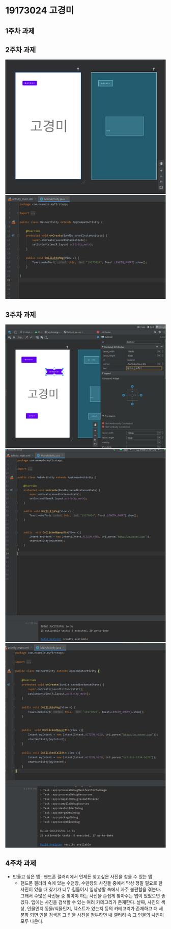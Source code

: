 #  19173024 고경미

## 1주차 과제

## 2주차 과제
   <img width="" height="" src="./png/2주차.png"></img>
   <img width="" height="" src="./png/2주차1.png"></img>
   
   
## 3주차 과제
   <img width="" height="" src="./png/3.png"></img>
   <img width="" height="" src="./png/3주차네이버.png"></img>
   <img width="" height="" src="./png/3주차전화.png"></img>
   
   
## 4주차 과제
  
   - 만들고 싶은 앱 : 핸드폰 갤러리에서 언제든 찾고싶은 사진을 찾을 수 있는 앱
       - 핸드폰 갤러리 속에 있는 수천장, 수만장의 사진들 중에서 막상 정말 필요로 한 사진이 있을 때 찾기가 너무 힘들어서 
       일상생활 속에서 자주 불편함을 겪는다. 그래서 수많은 사진들 중 찾아야 하는 사진을 손쉽게 찾아주는 앱이 있었으면 좋겠다.
       앱에는 사진을 검색할 수 있는 여러 카테고리가 존재한다. 날짜, 사진의 색상, 인물인지 동물/식물인지, 텍스트가 있는지 등의 카테고리가 존재하고
       더 세분화 되면 인물 검색은 그 인물 사진을 첨부하면 내 갤러리 속 그 인물의 사진이 모두 나온다. 
   
   




